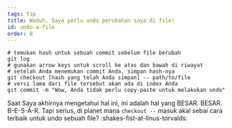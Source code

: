 ```yaml
---
tags: tip
title: Waduh, Saya perlu undo perubahan saya di file!
id: undo-a-file
order: 8
---
```


```git
# temukan hash untuk sebuah commit sebelum file berubah
git log
# gunakan arrow keys untuk scroll ke atas dan bawah di riwayat
# setelah Anda menemukan commit Anda, simpan hash-nya
git checkout [hash yang telah Anda simpan] -- path/to/file
# versi lama dari file tersebut akan ada di index Anda
git commit -m "Wow, Anda tidak perlu copy-paste untuk melakukan undo"
```

Saat Saya akhirnya mengetahui hal ini, ini adalah hal yang BESAR. BESAR. B-E-S-A-R. Tapi serius, di planet mana `checkout --` masuk akal sebai cara terbaik untuk undo sebuah file? :shakes-fist-at-linus-torvalds: